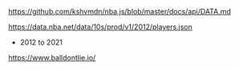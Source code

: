 https://github.com/kshvmdn/nba.js/blob/master/docs/api/DATA.md

https://data.nba.net/data/10s/prod/v1/2012/players.json 
- 2012 to 2021

https://www.balldontlie.io/
